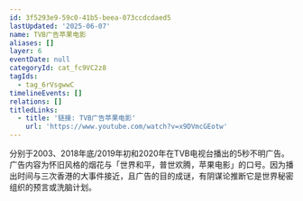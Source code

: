 ```yaml
---
id: 3f5293e9-59c0-41b5-beea-073ccdcdaed5
lastUpdated: '2025-06-07'
name: TVB广告苹果电影
aliases: []
layer: 6
eventDate: null
categoryId: cat_fc9VC2z8
tagIds:
  - tag_6rVsgwwC
timelineEvents: []
relations: []
titledLinks:
  - title: '链接: TVB广告苹果电影'
    url: 'https://www.youtube.com/watch?v=x9DVmcGEotw'
---
```

分别于2003、2018年底/2019年初和2020年在TVB电视台播出的5秒不明广告。广告内容为怀旧风格的烟花与「世界和平，普世欢腾，苹果电影」的口号。因为播出时间与三次香港的大事件接近，且广告的目的成谜，有阴谋论推断它是世界秘密组织的预言或洗脑计划。
